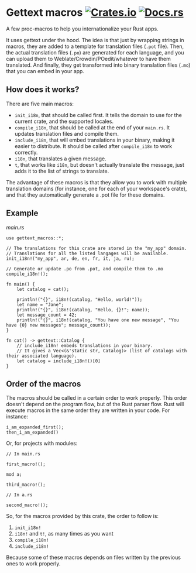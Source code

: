 # Gettext macros [![Crates.io](https://img.shields.io/crates/v/gettext-macros.svg)](https://crates.io/crates/gettext-macros) [![Docs.rs](https://docs.rs/mio/badge.svg)](https://docs.rs/gettext-rs)

A few proc-macros to help you internationalize your Rust apps.

It uses gettext under the hood. The idea is that just by wrapping strings in macros, they are added to
a template for translation files (`.pot` file). Then, the actual translation files (`.po`) are generated
for each language, and you can upload them to Weblate/Crowdin/POedit/whatever to have them translated.
And finally, they get transformed into binary translation files (`.mo`) that you can embed in your app.

## How does it works?

There are five main macros:

- `init_i18n`, that should be called first. It tells the domain to use for the current
crate, and the supported locales.
- `compile_i18n`, that should be called at the end of your `main.rs`. It updates translation files and compile them.
- `include_i18n`, that will embed translations in your binary, making it easier to distribute. It should be called after `compile_i18n` to work correctly.
- `i18n`, that translates a given message.
- `t`, that works like `i18n`, but doesn't actually translate the message, just adds it to the list of strings to translate.

The advantage of these macros is that they allow you to work with multiple translation
domains (for instance, one for each of your workspace's crate), and that they automatically
generate a .pot file for these domains.

## Example

*main.rs*

```rust,ignore
use gettext_macros::*;

// The translations for this crate are stored in the "my_app" domain.
// Translations for all the listed langages will be available.
init_i18n!("my_app", ar, de, en, fr, it, ja, ru);

// Generate or update .po from .pot, and compile them to .mo
compile_i18n!();

fn main() {
	let catalog = cat();

    println!("{}", i18n!(catalog, "Hello, world!"));
    let name = "Jane";
    println!("{}", i18n!(catalog, "Hello, {}!"; name));
    let message_count = 42;
    println!("{}", i18n!(catalog, "You have one new message", "You have {0} new messages"; message_count));
}

fn cat() -> gettext::Catalog {
	// include_i18n! embeds translations in your binary.
    // It gives a Vec<(&'static str, Catalog)> (list of catalogs with their associated language).
    let catalog = include_i18n!()[0]
}
```

## Order of the macros

The macros should be called in a certain order to work properly. This order
doesn't depend on the program flow, but of the Rust parser flow. Rust will execute
macros in the same order they are written in your code. For instance:

```rust,ignore
i_am_expanded_first();
then_i_am_expanded()
```

Or, for projects with modules:

```rust,ignore
// In main.rs

first_macro!();

mod a;

third_macro!();
```

```rust,ignore
// In a.rs

second_macro!();
```

So, for the macros provided by this crate, the order to follow is:

1. `init_i18n!`
2. `i18n!` and `t!`, as many times as you want
3. `compile_i18n!`
4. `include_i18n!`

Because some of these macros depends on files written by the previous ones to work properly.
